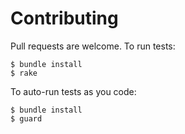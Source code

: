 # Contributing

Pull requests are welcome.  To run tests:

    $ bundle install
    $ rake

To auto-run tests as you code:

    $ bundle install
    $ guard
